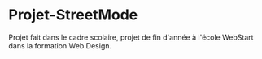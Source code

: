 # Projet-StreetMode
Projet fait dans le cadre scolaire, projet de fin d'année à l'école WebStart dans la formation Web Design.
